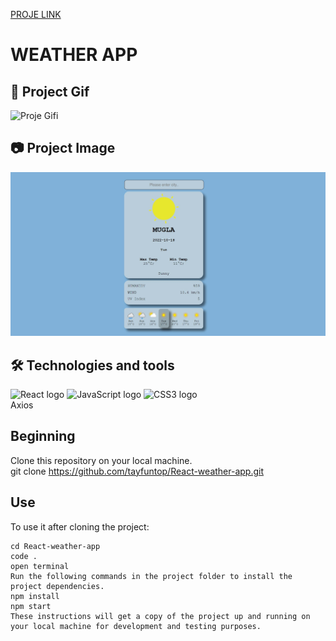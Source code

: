 [PROJE LINK](https://tayfuntop.github.io/React-weather-app/)

# WEATHER APP

## 🎥 Project Gif

![Proje Gifi](/public/project.gif)

## 📷 Project Image

![Proje Görseli](/public/project.jpg)

## 🛠 Technologies and tools

<p>
<img src="https://img.shields.io/badge/React-000000?logo=react&logoColor=blue" alt="React logo" title="React" height="25" />
<img src="https://img.shields.io/badge/JavaScript-282C34?logo=javascript&logoColor=F7DF1E" alt="JavaScript logo" title="JavaScript" height="25" />
<img src="https://img.shields.io/badge/CSS3-282C34?logo=css3&logoColor=1572B6" alt="CSS3 logo" title="CSS3" height="25" />
<br>
Axios
</p>

## Beginning

Clone this repository on your local machine.
<br>
git clone https://github.com/tayfuntop/React-weather-app.git

## Use

To use it after cloning the project:
```
cd React-weather-app
code .
open terminal
Run the following commands in the project folder to install the project dependencies.
npm install
npm start
These instructions will get a copy of the project up and running on your local machine for development and testing purposes.
```
